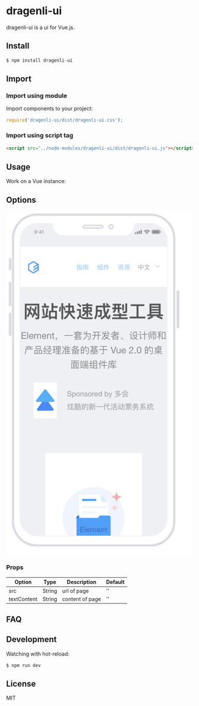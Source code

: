 # dragenli-ui

dragenli-ui is a ui for Vue.js.

## Install

```bash
$ npm install dragenli-ui
```

## Import

### Import using module

Import components to your project:

``` js
require('dragenli-ui/dist/dragenli-ui.css');
```

### Import using script tag

``` html
<script src="../node-modules/dragenli-ui/dist/dragenli-ui.js"></script>
```

## Usage

Work on a Vue instance:


## Options
![image](http://github.com/lilu1814/images-repository/raw/master/1557139978333.jpg)
### Props

| Option | Type | Description | Default |
| ----- | ----- | ----- | ----- |
| src | String | url of page | '' |
| textContent | String | content of page | '' |

## FAQ

## Development

Watching with hot-reload:

```bash
$ npm run dev
```

## License

MIT
